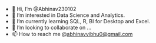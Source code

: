 - 👋 Hi, I’m @Abhinav230102
- 👀 I’m interested in Data Science and Analytics.
- 🌱 I’m currently learning SQL, R, BI for Desktop and Excel.
- 💞️ I’m looking to collaborate on ...
- 📫 How to reach me @abhinavvibhu0@gmail.com

<!---
Abhinav230102/Abhinav230102 is a ✨ special ✨ repository because its `README.md` (this file) appears on your GitHub profile.
You can click the Preview link to take a look at your changes.
--->
